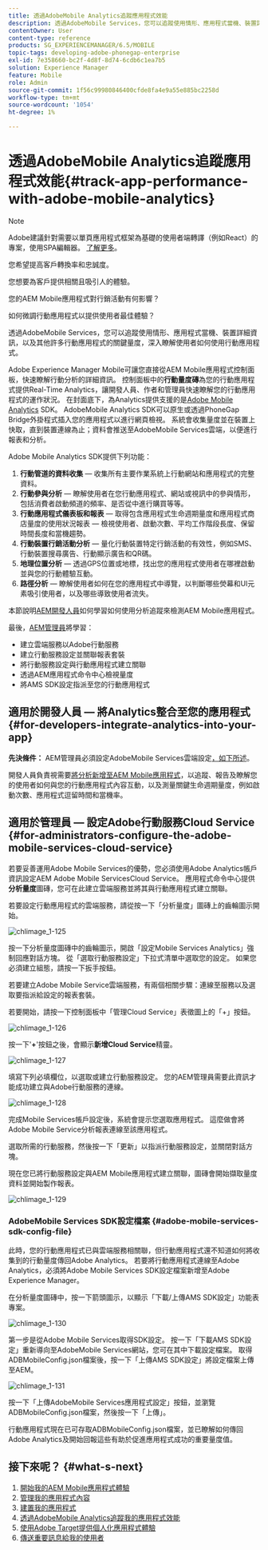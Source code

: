 ```yaml
---
title: 透過AdobeMobile Analytics追蹤應用程式效能
description: 透過AdobeMobile Services，您可以追蹤使用情形、應用程式當機、裝置詳細資訊，以及其他許多行動應用程式的關鍵量度，深入瞭解使用者如何使用行動應用程式。 請依照此頁面瞭解更多資訊。
contentOwner: User
content-type: reference
products: SG_EXPERIENCEMANAGER/6.5/MOBILE
topic-tags: developing-adobe-phonegap-enterprise
exl-id: 7e358660-bc2f-4d8f-8d74-6cdb6c1ea7b5
solution: Experience Manager
feature: Mobile
role: Admin
source-git-commit: 1f56c99980846400cfde8fa4e9a55e885bc2258d
workflow-type: tm+mt
source-wordcount: '1054'
ht-degree: 1%

---
```


# 透過AdobeMobile Analytics追蹤應用程式效能{#track-app-performance-with-adobe-mobile-analytics}

>[!NOTE]
>
>Adobe建議針對需要以單頁應用程式框架為基礎的使用者端轉譯（例如React）的專案，使用SPA編輯器。 [了解更多](/help/sites-developing/spa-overview.md)。

您希望提高客戶轉換率和忠誠度。

您想要為客戶提供相關且吸引人的體驗。

您的AEM Mobile應用程式對行銷活動有何影響？

如何微調行動應用程式以提供使用者最佳體驗？

透過AdobeMobile Services，您可以追蹤使用情形、應用程式當機、裝置詳細資訊，以及其他許多行動應用程式的關鍵量度，深入瞭解使用者如何使用行動應用程式。

Adobe Experience Manager Mobile可讓您直接從AEM Mobile應用程式控制面板，快速瞭解行動分析的詳細資訊。 控制面板中的&#x200B;**行動量度磚**&#x200B;為您的行動應用程式提供Real-Time Analytics，讓開發人員、作者和管理員快速瞭解您的行動應用程式的運作狀況。 在封面底下，為Analytics提供支援的是[Adobe Mobile Analytics](https://business.adobe.com/products/analytics/mobile-marketing.html) SDK。 AdobeMobile Analytics SDK可以原生或透過PhoneGap Bridge外掛程式插入您的應用程式以進行網頁檢視。 系統會收集量度並在裝置上快取，直到裝置連線為止；資料會推送至AdobeMobile Services雲端，以便進行報表和分析。

Adobe Mobile Analytics SDK提供下列功能：

1. **行動管道的資料收集** — 收集所有主要作業系統上行動網站和應用程式的完整資料。
1. **行動參與分析** — 瞭解使用者在您行動應用程式、網站或視訊中的參與情形，包括消費者啟動頻道的頻率、是否從中進行購買等等。
1. **行動應用程式儀表板和報表** — 取得包含應用程式生命週期量度和應用程式商店量度的使用狀況報表 — 檢視使用者、啟動次數、平均工作階段長度、保留時間長度和當機趨勢。
1. **行動裝置行銷活動分析** — 量化行動裝置特定行銷活動的有效性，例如SMS、行動裝置搜尋廣告、行動顯示廣告和QR碼。
1. **地理位置分析** — 透過GPS位置或地標，找出您的應用程式使用者在哪裡啟動並與您的行動體驗互動。
1. **路徑分析** — 瞭解使用者如何在您的應用程式中導覽，以判斷哪些熒幕和UI元素吸引使用者，以及哪些導致使用者流失。

本節說明[AEM開發人員](#developers)如何學習如何使用分析追蹤來檢測AEM Mobile應用程式。

最後，[AEM管理員](#administrators)將學習：

* 建立雲端服務以Adobe行動服務
* 建立行動服務設定並關聯報表套裝
* 將行動服務設定與行動應用程式建立關聯
* 透過AEM應用程式命令中心檢視量度
* 將AMS SDK設定指派至您的行動應用程式

## 適用於開發人員 — 將Analytics整合至您的應用程式 {#for-developers-integrate-analytics-into-your-app}

**先決條件：** AEM管理員必須設定AdobeMobile Services雲端設定[，如下所述](#amscloudserviceconfig)。

開發人員負責視需要[將分析新增至AEM Mobile應用程式](/help/mobile/phonegap-add-analytics-to-apps.md)，以追蹤、報告及瞭解您的使用者如何與您的行動應用程式內容互動，以及測量關鍵生命週期量度，例如啟動次數、應用程式逗留時間和當機率。

## 適用於管理員 — 設定Adobe行動服務Cloud Service {#for-administrators-configure-the-adobe-mobile-services-cloud-service}

若要妥善運用Adobe Mobile Services的優勢，您必須使用Adobe Analytics帳戶資訊設定AEM Adobe Mobile ServicesCloud Service。 應用程式命令中心提供&#x200B;**分析量度**&#x200B;圖磚，您可在此建立雲端服務並將其與行動應用程式建立關聯。

若要設定行動應用程式的雲端服務，請從按一下「分析量度」圖磚上的齒輪圖示開始。

![chlimage_1-125](assets/chlimage_1-125.png)

按一下分析量度圖磚中的齒輪圖示，開啟「設定Mobile Services Analytics」強制回應對話方塊。 從「選取行動服務設定」下拉式清單中選取您的設定。 如果您必須建立組態，請按一下扳手按鈕。

若要建立Adobe Mobile Service雲端服務，有兩個相關步驟：連線至服務以及選取要指派給設定的報表套裝。

若要開始，請按一下控制面板中「管理Cloud Service」表徵圖上的「+」按鈕。

![chlimage_1-126](assets/chlimage_1-126.png)

按一下&#39;**+**&#39;按鈕之後，會顯示&#x200B;**新增Cloud Service**&#x200B;精靈。

![chlimage_1-127](assets/chlimage_1-127.png)

填寫下列必填欄位，以選取或建立行動服務設定。 您的AEM管理員需要此資訊才能成功建立與Adobe行動服務的連線。

![chlimage_1-128](assets/chlimage_1-128.png)

完成Mobile Services帳戶設定後，系統會提示您選取應用程式。 這麼做會將Adobe Mobile Service分析報表連線至該應用程式。

選取所需的行動服務，然後按一下「更新」以指派行動服務設定，並關閉對話方塊。

現在您已將行動服務設定與AEM Mobile應用程式建立關聯，圖磚會開始擷取量度資料並開始製作報表。

![chlimage_1-129](assets/chlimage_1-129.png)

### AdobeMobile Services SDK設定檔案 {#adobe-mobile-services-sdk-config-file}

此時，您的行動應用程式已與雲端服務相關聯，但行動應用程式還不知道如何將收集到的行動量度傳回Adobe Analytics。 若要將行動應用程式連線至Adobe Analytics，必須將Adobe Mobile Services SDK設定檔案新增至Adobe Experience Manager。

在分析量度圖磚中，按一下箭頭圖示，以顯示「下載/上傳AMS SDK設定」功能表專案。

![chlimage_1-130](assets/chlimage_1-130.png)

第一步是從Adobe Mobile Services取得SDK設定。 按一下「下載AMS SDK設定」重新導向至AdobeMobile Services網站，您可在其中下載設定檔案。 取得ADBMobileConfig.json檔案後，按一下「上傳AMS SDK設定」將設定檔案上傳至AEM。

![chlimage_1-131](assets/chlimage_1-131.png)

按一下「上傳AdobeMobile Services應用程式設定」按鈕，並瀏覽ADBMobileConfig.json檔案，然後按一下「上傳」。

行動應用程式現在已可存取ADBMobileConfig.json檔案，並已瞭解如何傳回Adobe Analytics及開始回報這些有助於促進應用程式成功的重要量度值。

## 接下來呢？ {#what-s-next}

1. [開始我的AEM Mobile應用程式體驗](/help/mobile/starting-aem-phonegap-app.md)
1. [管理我的應用程式內容](/help/mobile/phonegap-manage-app-content.md)
1. [建置我的應用程式](/help/mobile/building-app-mobile-phonegap.md)
1. [透過AdobeMobile Analytics追蹤我的應用程式效能](/help/mobile/phonegap-intro-to-app-analytics.md)
1. [使用Adobe Target提供個人化應用程式體驗](/help/mobile/phonegap-aem-mobile-content-personalization.md)
1. [傳送重要訊息給我的使用者](/help/mobile/phonegap-push-notifications.md)
